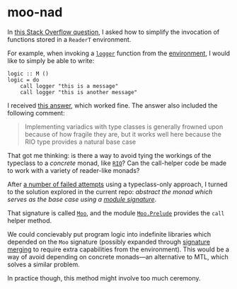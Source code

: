 # moo-nad

In [this Stack Overflow
question](https://stackoverflow.com/questions/61642492/simplifying-the-invocation-of-functions-stored-inside-an-readert-environment),
I asked how to simplify the invocation of functions stored in a `ReaderT`
environment.

For example, when invoking a [`logger`](./lib-example-logic-that-logs/LogicThatLogs.hs) function from the [environment](./lib-example-logic-that-logs/Moo.hsig), I would
like to simply be able to write:

    logic :: M ()
    logic = do
        call logger "this is a message"
        call logger "this is another message"

I received [this answer](https://stackoverflow.com/a/61642757/1364288), which
worked fine. The answer also included the following comment:

> Implementing variadics with type classes is generally frowned upon because of
> how fragile they are, but it works well here because the RIO type provides a
> natural base case

That got me thinking: is there a way to avoid tying the workings of the
typeclass to a *concrete* monad, like
[`RIO`](http://hackage.haskell.org/package/rio)? Can the call-helper code be
made to work with a variety of reader-like monads?

After [a number of failed attempts](https://github.com/danidiaz/dep-t/issues/1)
using a typeclass-only approach, I turned to the solution explored in the current
repo: *abstract the monad which serves as the base case using a [module
signature](https://downloads.haskell.org/ghc/latest/docs/html/users_guide/separate_compilation.html#module-signatures)*.

That signature is called [`Moo`](./lib/Moo.hs), and the module [`Moo.Prelude`](./lib/Moo/Prelude.hs) provides the
`call` helper method.

We could concievably put program logic into indefinite libraries which depended
on the `Moo` signature (possibly expanded through [signature
merging](https://github.com/danidiaz/really-small-backpack-example/tree/master/lesson3-signature-merging) to require extra capabilities from the environment).
This would be a way of avoid depending on concrete monads—an alternative to
MTL, which solves a similar problem.

In practice though, this method might involve too much ceremony.

